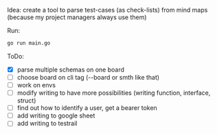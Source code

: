 Idea: create a tool to parse test-cases (as check-lists) from mind maps (because my project managers always use them)

Run:
```bash
go run main.go
```

ToDo:
- [X] parse multiple schemas on one board 
- [ ] choose board on cli tag (--board or smth like that)
- [ ] work on envs
- [ ] modify writing to have more possibilities (writing function, interface, struct)
- [ ] find out how to identify a user, get a bearer token
- [ ] add writing to google sheet
- [ ] add writing to testrail